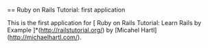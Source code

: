 == Ruby on Rails Tutorial: first application

This is the first application for
[ Ruby on Rails Tutorial: Learn Rails by
Example ]*(http://railstutorial.org/)
by [Micahel Hartl] (http://michaelhartl.com/).

